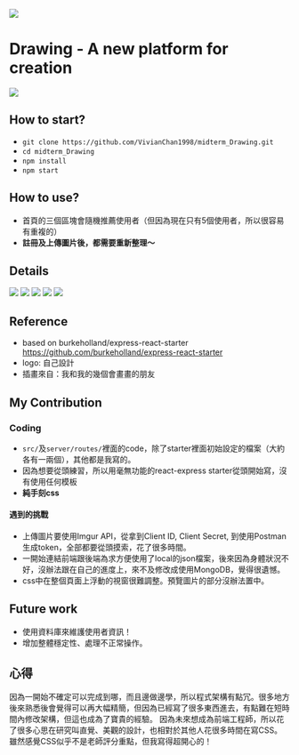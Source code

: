 
![](https://i.imgur.com/WeSgCDS.png)
# Drawing - A new platform for creation
![](https://i.imgur.com/HeULyYo.png)
## How to start?
- `git clone https://github.com/VivianChan1998/midterm_Drawing.git`
- `cd midterm_Drawing`
- `npm install`
- `npm start`

## How to use?
- 首頁的三個區塊會隨機推薦使用者（但因為現在只有5個使用者，所以很容易有重複的）
- <b>註冊及上傳圖片後，都需要重新整理～</b>

## Details
![](https://i.imgur.com/aaMSjKO.png)
![](https://i.imgur.com/iswEgXN.png)
![](https://i.imgur.com/25P31Y0.png)
![](https://i.imgur.com/mh3j27N.png)
![](https://i.imgur.com/kxK0d67.png)

## Reference

- based on burkeholland/express-react-starter
https://github.com/burkeholland/express-react-starter
- logo: 自己設計
- 插畫來自：我和我的幾個會畫畫的朋友

## My Contribution
### Coding
- `src/`及`server/routes/`裡面的code，除了starter裡面初始設定的檔案（大約各有一兩個），其他都是我寫的。
- 因為想要從頭練習，所以用毫無功能的react-express starter從頭開始寫，沒有使用任何模板
- <b>純手刻css</b>

#### 遇到的挑戰
- 上傳圖片要使用Imgur API，從拿到Client ID, Client Secret, 到使用Postman生成token，全部都要從頭摸索，花了很多時間。
- 一開始連結前端跟後端為求方便使用了local的json檔案，後來因為身體狀況不好，沒辦法跟在自己的進度上，來不及修改成使用MongoDB，覺得很遺憾。
- css中在整個頁面上浮動的視窗很難調整。預覽圖片的部分沒辦法置中。


## Future work
- 使用資料庫來維護使用者資訊！
- 增加整體穩定性、處理不正常操作。

## 心得
因為一開始不確定可以完成到哪，而且邊做邊學，所以程式架構有點冗。很多地方後來熟悉後會覺得可以再大幅精簡，但因為已經寫了很多東西進去，有點難在短時間內修改架構，但這也成為了寶貴的經驗。
因為未來想成為前端工程師，所以花了很多心思在研究叫直覺、美觀的設計，也相對於其他人花很多時間在寫CSS。雖然感覺CSS似乎不是老師評分重點，但我寫得超開心的！